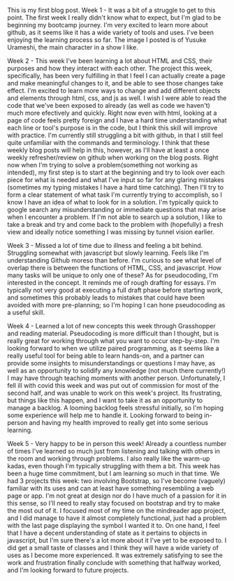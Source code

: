 This is my first blog post.
Week 1 - 
It was a bit of a struggle to get to this point.
The first week I really didn't know what to expect, but I'm glad to be beginning my bootcamp journey. 
I'm very excited to learn more about github, as it seems like it has a wide variety of tools and uses. 
I've been enjoying the learning process so far. The image I posted is of Yusuke Urameshi, the main character in a show I like. 

Week 2 - 
This week I've been learning a lot about HTML and CSS, their purposes and how they interact with each other. The project this week, specifically, has been very fulfilling in that I feel I can actually create a page and make meaningful changes to it, and be able to see those changes take effect. I'm excited to learn more ways to change and add different objects and elements through html, css, and js as well. 
I wish I were able to read the code that we've been exposed to already (as well as code we haven't) much more efectively and quickly. Right now even with html, looking at a page of code feels pretty foreign and I have a hard time understanding what each line or tool's purpose is in the code, but I think this skill will improve with practice.
I'm currently still struggling a bit with github, in that I still feel quite unfamiliar with the commands and terminology. I think that these weekly blog posts will help in this, however, as I'll have at least a once weekly refresher/review on github when working on the blog posts.
Right now when I'm trying to solve a problem(something not working as intended), my first step is to start at the beginning and try to look over each piece for what is needed and what I've input so far for any glaring mistakes (sometimes my typing mistakes I have a hard time catching). Then I'll try to form a clear statement of what task I'm currently trying to accomplish, so I know I have an idea of what to look for in a solution. I'm typically quick to google search any misunderstanding or immediate questions that may arise when I encounter a problem. If I'm not able to search up a solution, I like to take a break and try and come back to the problem with (hopefully) a fresh view and ideally notice something I was missing by tunnel vision earlier. 

Week 3 -
Missed a lot of time due to illness and feeling a bit behind. Struggling somewhat with javascript but slowly learning. Feels like I'm understanding Github moreso than before. I'm curious to see what level of overlap there is between the functions of HTML, CSS, and javascript. How many tasks will be unique to only one of these? As for pseudocoding, I'm interested in the concept. It reminds me of rough drafting for essays. I'm typically not very good at executing a full draft phase before starting work, and sometimes this probably leads to mistakes that could have been avoided with more pre-planning; so I'm hoping I can hone pseudocoding as a useful skill.

Week 4 - Learned a lot of new concepts this week through Grasshopper and reading material. Pseudocoding is more difficult than I thought, but is really great for working through what you want to occur step-by-step. I'm looking forward to when we utilize paired programming, as it seems like a really useful tool for being able to learn hands-on, and a partner can provide some insights to misunderstandings or questions I may have, as well as an opportunity to solidify any knowledge (not much there currently!) I may have through teaching moments with another person. Unfortunately, I fell ill with covid this week and was put out of commission for most of the second half, and was unable to work on this week's project. Its frustrating, but things like this happen, and I want to take it as an opportunity to manage a backlog. A looming backlog feels stressful initially, so I'm hoping some experience will help me to handle it. Looking forward to being in-person and having my health improved to really get into some serious learning. 

Week 5 - Very happy to be in person this week! Already a countless number of times I've learned so much just from listening and talking with others in the room and working through problems. I also really like the warm-up kadas, even though I'm typically struggling with them a bit. This week has been a huge time commitment, but I am learning so much in that time. We had 3 projects this week: two involving Bootstrap, so I've become (vaguely) familiar with its uses and can at least have something resembling a web page or app. I'm not great at design nor do I have much of a passion for it in this sense, so I'll need to really stay focused on bootstrap and try to make the most out of it. I focused most of my time on the mindreader app project, and I did manage to have it almost completely functional, just had a problem with the last page displaying the symbol I wanted it to. On one hand, I feel that I have a decent understanding of state as it pertains to objects in javascript, but I'm sure there's a lot more about it I've yet to be exposed to. I did get a small taste of classes and I think they will have a wide variety of uses as I become more experienced. It was extremely satisfying to see the work and frustration finally conclude with something that halfway worked, and I'm looking forward to future projects. 



